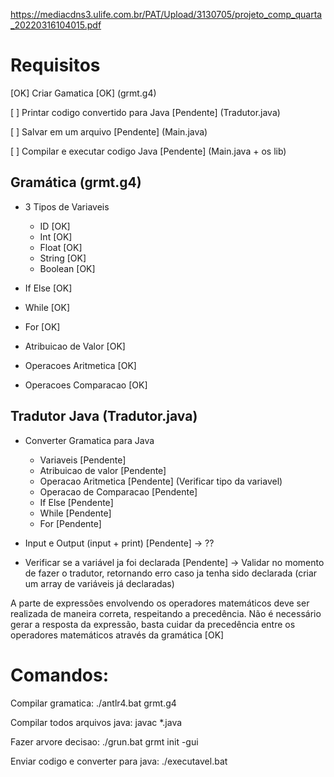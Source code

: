https://mediacdns3.ulife.com.br/PAT/Upload/3130705/projeto_comp_quarta_20220316104015.pdf

#  Requisitos

[OK] Criar Gamatica [OK] (grmt.g4)

[ ] Printar codigo convertido para Java [Pendente] (Tradutor.java)

[ ] Salvar em um arquivo [Pendente] (Main.java)

[ ] Compilar e executar codigo Java [Pendente] (Main.java + os lib)


## Gramática (grmt.g4)
* 3 Tipos de Variaveis 
    * ID [OK]
    * Int [OK]
    * Float [OK]
    * String [OK]
    * Boolean [OK]

* If Else [OK] 
* While [OK] 
* For [OK]

* Atribuicao de Valor [OK]
* Operacoes Aritmetica [OK]
* Operacoes Comparacao [OK]

## Tradutor Java (Tradutor.java)

* Converter Gramatica para Java
    * Variaveis [Pendente]    
    * Atribuicao de valor [Pendente]
    * Operacao Aritmetica [Pendente]
        (Verificar tipo da variavel)
    * Operacao de Comparacao [Pendente]
    * If Else [Pendente]
    * While [Pendente]
    * For [Pendente]

* Input e Output (input + print) [Pendente] -> ??

* Verificar se a variável ja foi declarada [Pendente] -> Validar no momento de fazer o tradutor, retornando erro caso ja tenha sido declarada (criar um array de variáveis já declaradas)

A parte de expressões envolvendo os operadores matemáticos deve ser realizada de maneira correta, respeitando a precedência. Não é necessário gerar a resposta da expressão, basta cuidar da precedência entre os operadores matemáticos através da gramática [OK]


# Comandos:

Compilar gramatica: ./antlr4.bat grmt.g4

Compilar todos arquivos java: javac *.java

Fazer arvore decisao: ./grun.bat grmt init -gui

Enviar codigo e converter para java: ./executavel.bat
